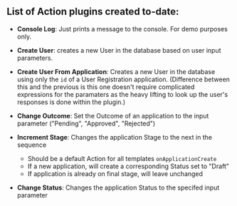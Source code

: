 ## List of Action plugins created to-date:

- **Console Log**: Just prints a message to the console. For demo purposes only.

- **Create User**: creates a new User in the database based on user input parameters.

- **Create User From Application**: Creates a new User in the database using only the `id` of a User Registration application. (Difference between this and the previous is this one doesn't require complicated expressions for the paramaters as the heavy lifting to look up the user's responses is done within the plugin.)

- **Change Outcome**: Set the Outcome of an application to the input parameter ("Pending", "Approved", "Rejected")

- **Increment Stage**: Changes the application Stage to the next in the sequence
  - Should be a default Action for all templates `onApplicationCreate`
  - If a new application, will create a corresponding Status set to "Draft"
  - If application is already on final stage, will leave unchanged

- **Change Status**: Changes the application Status to the specifed input parameter
